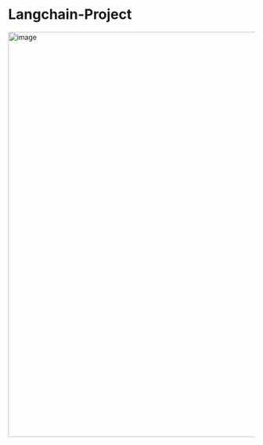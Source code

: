 # Langchain-Project
<img width="1438" height="826" alt="image" src="https://github.com/user-attachments/assets/057567d4-7941-46f2-90f8-2a5a8f22718e" />

